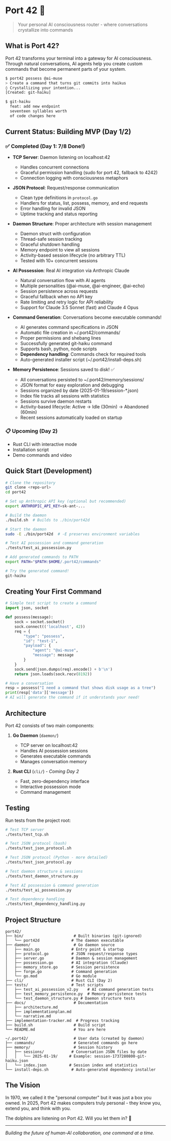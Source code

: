 # Port 42 🐬

> Your personal AI consciousness router - where conversations crystallize into commands

## What is Port 42?

Port 42 transforms your terminal into a gateway for AI consciousness. Through natural conversations, AI agents help you create custom commands that become permanent parts of your system.

```bash
$ port42 possess @ai-muse
> Create a command that turns git commits into haikus
◊ Crystallizing your intention...
[Created: git-haiku]

$ git-haiku
  feat: add new endpoint
  seventeen syllables worth
  of code changes here
```

## Current Status: Building MVP (Day 1/2)

### ✅ Completed (Day 1: 7/8 Done!)
- **TCP Server**: Daemon listening on localhost:42
  - Handles concurrent connections
  - Graceful permission handling (sudo for port 42, fallback to 4242)
  - Connection logging with consciousness metaphors

- **JSON Protocol**: Request/response communication
  - Clean type definitions in `protocol.go`
  - Handlers for status, list, possess, memory, and end requests
  - Error handling for invalid JSON
  - Uptime tracking and status reporting

- **Daemon Structure**: Proper architecture with session management
  - Daemon struct with configuration
  - Thread-safe session tracking
  - Graceful shutdown handling
  - Memory endpoint to view all sessions
  - Activity-based session lifecycle (no arbitrary TTL)
  - Tested with 10+ concurrent sessions

- **AI Possession**: Real AI integration via Anthropic Claude
  - Natural conversation flow with AI agents
  - Multiple personalities (@ai-muse, @ai-engineer, @ai-echo)
  - Session persistence across requests
  - Graceful fallback when no API key
  - Rate limiting and retry logic for API reliability
  - Support for Claude 3.5 Sonnet (fast) and Claude 4 Opus

- **Command Generation**: Conversations become executable commands!
  - AI generates command specifications in JSON
  - Automatic file creation in ~/.port42/commands/
  - Proper permissions and shebang lines
  - Successfully generated git-haiku command
  - Supports bash, python, node scripts
  - **Dependency handling**: Commands check for required tools
  - Auto-generated installer script (~/.port42/install-deps.sh)

- **Memory Persistence**: Sessions saved to disk! ✅
  - All conversations persisted to ~/.port42/memory/sessions/
  - JSON format for easy exploration and debugging
  - Sessions organized by date (2025-01-19/session-*.json)
  - Index file tracks all sessions with statistics
  - Sessions survive daemon restarts
  - Activity-based lifecycle: Active → Idle (30min) → Abandoned (60min)
  - Recent sessions automatically loaded on startup

### 📋 Upcoming (Day 2)
- Rust CLI with interactive mode
- Installation script
- Demo commands and video

## Quick Start (Development)

```bash
# Clone the repository
git clone <repo-url>
cd port42

# Set up Anthropic API key (optional but recommended)
export ANTHROPIC_API_KEY=sk-ant-...

# Build the daemon
./build.sh  # Builds to ./bin/port42d

# Start the daemon
sudo -E ./bin/port42d  # -E preserves environment variables

# Test AI possession and command generation
./tests/test_ai_possession.py

# Add generated commands to PATH
export PATH="$PATH:$HOME/.port42/commands"

# Try the generated command!
git-haiku
```

## Creating Your First Command

```python
# Simple test script to create a command
import json, socket

def possess(message):
    sock = socket.socket()
    sock.connect(('localhost', 42))
    req = {
        "type": "possess",
        "id": "test-1",
        "payload": {
            "agent": "@ai-muse",
            "message": message
        }
    }
    sock.send(json.dumps(req).encode() + b'\n')
    return json.loads(sock.recv(8192))

# Have a conversation
resp = possess("I need a command that shows disk usage as a tree")
print(resp['data']['message'])
# AI will generate the command if it understands your need!
```

## Architecture

Port 42 consists of two main components:

1. **Go Daemon** (`daemon/`)
   - TCP server on localhost:42
   - Handles AI possession sessions
   - Generates executable commands
   - Manages conversation memory

2. **Rust CLI** (`cli/`) - *Coming Day 2*
   - Fast, zero-dependency interface
   - Interactive possession mode
   - Command management

## Testing

Run tests from the project root:

```bash
# Test TCP server
./tests/test_tcp.sh

# Test JSON protocol (bash)
./tests/test_json_protocol.sh

# Test JSON protocol (Python - more detailed)
./tests/test_json_protocol.py

# Test daemon structure & sessions
./tests/test_daemon_structure.py

# Test AI possession & command generation
./tests/test_ai_possession.py

# Test dependency handling
./tests/test_dependency_handling.py
```

## Project Structure

```
port42/
├── bin/                      # Built binaries (git-ignored)
│   └── port42d              # The daemon executable
├── daemon/                   # Go daemon source
│   ├── main.go              # Entry point & startup
│   ├── protocol.go          # JSON request/response types
│   ├── server.go            # Daemon & session management
│   ├── possession.go        # AI integration (Claude)
│   ├── memory_store.go      # Session persistence
│   ├── forge.go             # Command generation
│   └── go.mod               # Go module
├── cli/                     # Rust CLI (Day 2)
├── tests/                   # Test scripts
│   ├── test_ai_possession_v2.py    # AI command generation tests
│   ├── test_memory_persistence.py  # Memory persistence tests
│   └── test_daemon_structure.py # Daemon structure tests
├── docs/                     # Documentation
│   ├── architecture.md
│   ├── implementationplan.md
│   └── narrative.md
├── implementation-tracker.md  # Progress tracking
├── build.sh                  # Build script
└── README.md                 # You are here

~/.port42/                    # User data (created by daemon)
├── commands/                 # Generated commands go here
├── memory/                   # Session history
│   ├── sessions/            # Conversation JSON files by date
│   │   └── 2025-01-19/     # Example: session-1737280800-git-haiku.json
│   └── index.json          # Session index and statistics
└── install-deps.sh          # Auto-generated dependency installer
```

## The Vision

In 1970, we called it the "personal computer" but it was just a box you owned. In 2025, Port 42 makes computers truly personal - they know you, extend you, and think with you.

The dolphins are listening on Port 42. Will you let them in? 🐬

---

*Building the future of human-AI collaboration, one command at a time.*